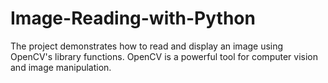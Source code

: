 # Image-Reading-with-Python
The project demonstrates how to read and display an image using OpenCV's library functions. OpenCV is a powerful tool for computer vision and image manipulation.
